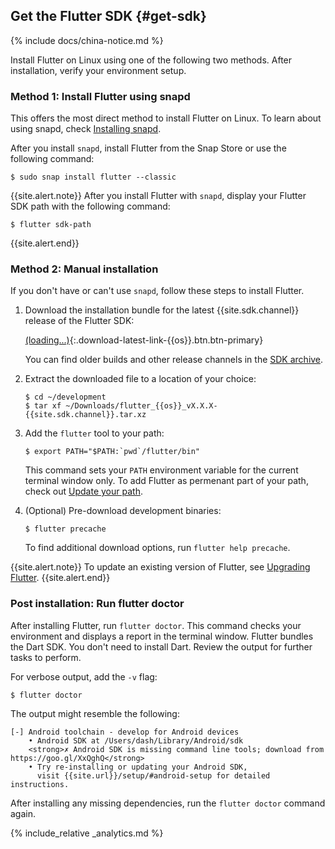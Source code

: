 ## Get the Flutter SDK {#get-sdk}

{% include docs/china-notice.md %}

Install Flutter on Linux using one of the following two methods.
After installation, verify your environment setup.

### Method 1: Install Flutter using snapd

This offers the most direct method to install Flutter on Linux.
To learn about using snapd, check [Installing snapd][].

After you install `snapd`, install Flutter from the Snap Store or
use the following command:

```terminal
$ sudo snap install flutter --classic
```

{{site.alert.note}}
  After you install Flutter with `snapd`,
  display your Flutter SDK path with the following command:

  ```terminal
  $ flutter sdk-path
  ```

{{site.alert.end}}

### Method 2: Manual installation

If you don't have or can't use `snapd`, follow these steps to install Flutter.

1. Download the installation bundle for the latest
   {{site.sdk.channel}} release of the Flutter SDK:

   [(loading...)](#){:.download-latest-link-{{os}}.btn.btn-primary}

   You can find older builds and other release channels in the [SDK archive][].

2. Extract the downloaded file to a location of your choice:

    ```terminal
    $ cd ~/development
    $ tar xf ~/Downloads/flutter_{{os}}_vX.X.X-{{site.sdk.channel}}.tar.xz
    ```

3. Add the `flutter` tool to your path:

    ```terminal
    $ export PATH="$PATH:`pwd`/flutter/bin"
    ```

    This command sets your `PATH` environment variable for the current
    terminal window only.
    To add Flutter as permenant part of your path,
    check out [Update your path][].

4. (Optional) Pre-download development binaries:

    ```terminal
    $ flutter precache
    ```

    To find additional download options, run `flutter help precache`.

{{site.alert.note}}
  To update an existing version of Flutter, see [Upgrading Flutter][].
{{site.alert.end}}

### Post installation: Run flutter doctor

After installing Flutter, run `flutter doctor`.
This command checks your environment and displays a report in the
terminal window.
Flutter bundles the Dart SDK. You don't need to install Dart.
Review the output for further tasks to perform.

For verbose output, add the `-v` flag:

```terminal
$ flutter doctor
```

The output might resemble the following:

```nocode
[-] Android toolchain - develop for Android devices
    • Android SDK at /Users/dash/Library/Android/sdk
    <strong>✗ Android SDK is missing command line tools; download from https://goo.gl/XxQghQ</strong>
    • Try re-installing or updating your Android SDK,
      visit {{site.url}}/setup/#android-setup for detailed instructions.
```

After installing any missing dependencies,
run the `flutter doctor` command again.

{% include_relative _analytics.md %}

[Flutter repo]: {{site.repo.flutter}}
[install Flutter using the Snap Store]: https://snapcraft.io/flutter
[Installing snapd]: https://snapcraft.io/docs/installing-snapd
[SDK archive]: {{site.url}}/release/archive
[Update your path]: #update-your-path
[Upgrading Flutter]: {{site.url}}/release/upgrade